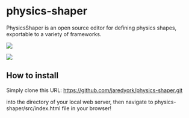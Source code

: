 # physics-shaper
PhysicsShaper is an open source editor for defining physics shapes, exportable to a variety of frameworks.

![](https://i.imgur.com/oOXaUXh.gif)

![](https://i.imgur.com/NsG2COv.png)

## How to install
Simply clone this URL:
https://github.com/jaredyork/physics-shaper.git

into the directory of your local web server, then navigate to physics-shaper/src/index.html file in your browser!

